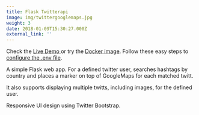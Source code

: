 ```yaml
---
title: Flask Twitterapi
image: img/twittergooglemaps.jpg
weight: 3
date: 2018-01-09T15:30:27.000Z
external_link: ''
---
```

Check the [Live Demo ](https://ppw2v8syjg.execute-api.eu-west-1.amazonaws.com/dev)or try the [Docker image](https://hub.docker.com/r/blgo/flask-realtime-restapi). Follow these easy steps to [configure the .env file](https://github.com/blgo/flask-twitterapi/blob/master/README.md).

A simple Flask web app. For a defined twitter user, searches hashtags by country and places a marker on top of GoogleMaps for each matched twitt.

It also supports displaying multiple twitts, including images, for the defined user.

Responsive UI design using Twitter Bootstrap.
